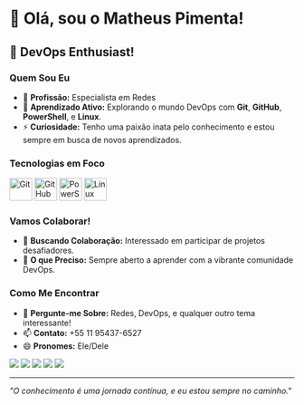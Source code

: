 # 👋 Olá, sou o Matheus Pimenta!

## 🌟 DevOps Enthusiast!

### Quem Sou Eu
- 🔭 **Profissão:** Especialista em Redes
- 🌱 **Aprendizado Ativo:** Explorando o mundo DevOps com **Git**, **GitHub**, **PowerShell**, e **Linux**.
- ⚡ **Curiosidade:** Tenho uma paixão inata pelo conhecimento e estou sempre em busca de novos aprendizados.

### Tecnologias em Foco
<p align="left">
  <img src="https://cdn.jsdelivr.net/gh/devicons/devicon/icons/git/git-original.svg" alt="Git" width="40" height="40"/>
  <img src="https://cdn.jsdelivr.net/gh/devicons/devicon/icons/github/github-original.svg" alt="GitHub" width="40" height="40"/>
  <img src="https://cdn.jsdelivr.net/gh/devicons/devicon/icons/powershell/powershell-plain.svg" alt="PowerShell" width="40" height="40"/>
  <img src="https://cdn.jsdelivr.net/gh/devicons/devicon/icons/linux/linux-original.svg" alt="Linux" width="40" height="40"/>
</p>

### Vamos Colaborar!
- 👯 **Buscando Colaboração:** Interessado em participar de projetos desafiadores.
- 🤔 **O que Preciso:** Sempre aberto a aprender com a vibrante comunidade DevOps.

### Como Me Encontrar
- 💬 **Pergunte-me Sobre:** Redes, DevOps, e qualquer outro tema interessante!
- 📫 **Contato:** +55 11 95437-6527
- 😄 **Pronomes:** Ele/Dele

<div>
<a href="https://www.youtube.com/seu-canal-youtube-aqui" target="_blank"><img loading="lazy" src="https://img.shields.io/badge/YouTube-FF0000?style=for-the-badge&logo=youtube&logoColor=white" target="_blank"></a>
<a href="https://instagram.com/seu-usuário-instagram-aqui" target="_blank"><img loading="lazy" src="https://img.shields.io/badge/-Instagram-%23E4405F?style=for-the-badge&logo=instagram&logoColor=white" target="_blank"></a>
<a href="https://www.twitch.tv/seu-usuário-aqui" target="_blank"><img loading="lazy" src="https://img.shields.io/badge/Twitch-9146FF?style=for-the-badge&logo=twitch&logoColor=white" target="_blank"></a>
<a href = "mailto:contato@seu-usuário-aqui"><img loading="lazy" src="https://img.shields.io/badge/Gmail-D14836?style=for-the-badge&logo=gmail&logoColor=white" target="_blank"></a>
<a href="https://www.linkedin.com/in/seu-usuário-linkedln-aqui" target="_blank"><img loading="lazy" src="https://img.shields.io/badge/-LinkedIn-%230077B5?style=for-the-badge&logo=linkedin&logoColor=white" target="_blank"></a>   
</div>

---

*"O conhecimento é uma jornada contínua, e eu estou sempre no caminho."*
